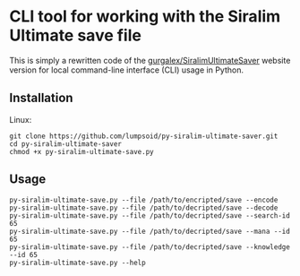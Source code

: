 # CLI tool for working with the Siralim Ultimate save file
This is simply a rewritten code of the [gurgalex/SiralimUltimateSaver](https://github.com/gurgalex/SiralimUltimateSaver) website version for local command-line interface (CLI) usage in Python.

## Installation

Linux:
```
git clone https://github.com/lumpsoid/py-siralim-ultimate-saver.git
cd py-siralim-ultimate-saver
chmod +x py-siralim-ultimate-save.py
```

## Usage
```
py-siralim-ultimate-save.py --file /path/to/encripted/save --encode
py-siralim-ultimate-save.py --file /path/to/decripted/save --decode
py-siralim-ultimate-save.py --file /path/to/decripted/save --search-id 65
py-siralim-ultimate-save.py --file /path/to/decripted/save --mana --id 65
py-siralim-ultimate-save.py --file /path/to/decripted/save --knowledge --id 65
py-siralim-ultimate-save.py --help
```
